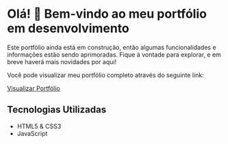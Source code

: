 # Olá! 👋 Bem-vindo ao meu portfólio em desenvolvimento

Este portfólio ainda está em construção, então algumas funcionalidades e informações estão sendo aprimoradas. Fique à vontade para explorar, e em breve haverá mais novidades por aqui!

Você pode visualizar meu portfólio completo através do seguinte link:

[Visualizar Portfólio](https://saraharowche.github.io/Portfolio/)

## Tecnologias Utilizadas

- HTML5 & CSS3
- JavaScript 